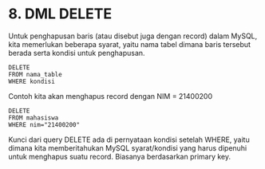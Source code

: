 # 8. DML DELETE

Untuk penghapusan baris (atau disebut juga dengan record) dalam MySQL, kita memerlukan beberapa syarat, yaitu nama tabel dimana baris tersebut berada serta kondisi untuk penghapusan.
```
DELETE 
FROM nama_table 
WHERE kondisi
```
Contoh kita akan menghapus record dengan NIM = 21400200
```
DELETE 
FROM mahasiswa 
WHERE nim="21400200"
```
Kunci dari query DELETE ada di pernyataan kondisi setelah WHERE, yaitu dimana kita memberitahukan MySQL syarat/kondisi yang harus dipenuhi untuk menghapus suatu record. Biasanya berdasarkan primary key.
